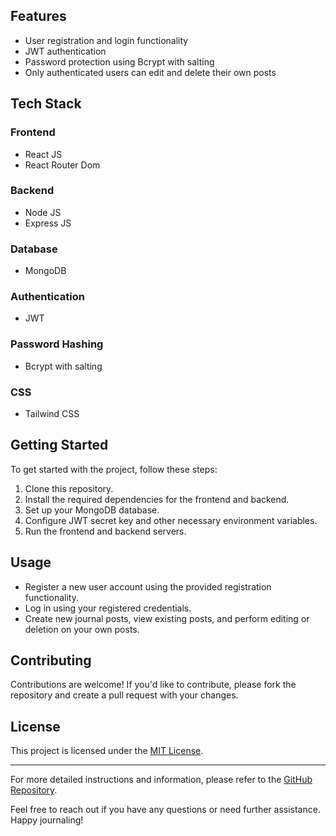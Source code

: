 Features
--------

-   User registration and login functionality
-   JWT authentication
-   Password protection using Bcrypt with salting
-   Only authenticated users can edit and delete their own posts

Tech Stack
----------

### Frontend

-   React JS
-   React Router Dom

### Backend

-   Node JS
-   Express JS

### Database

-   MongoDB

### Authentication

-   JWT

### Password Hashing

-   Bcrypt with salting

### CSS

-   Tailwind CSS

Getting Started
---------------

To get started with the project, follow these steps:

1.  Clone this repository.
2.  Install the required dependencies for the frontend and backend.
3.  Set up your MongoDB database.
4.  Configure JWT secret key and other necessary environment variables.
5.  Run the frontend and backend servers.

Usage
-----

-   Register a new user account using the provided registration functionality.
-   Log in using your registered credentials.
-   Create new journal posts, view existing posts, and perform editing or deletion on your own posts.

Contributing
------------

Contributions are welcome! If you'd like to contribute, please fork the repository and create a pull request with your changes.

License
-------

This project is licensed under the [MIT License](https://chat.openai.com/c/LICENSE).

* * * * *

For more detailed instructions and information, please refer to the [GitHub Repository](https://chat.openai.com/c/a47706b7-6d45-4482-b6e7-2dae169a5510#).

Feel free to reach out if you have any questions or need further assistance. Happy journaling!
